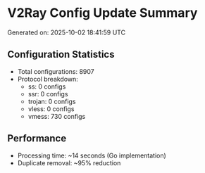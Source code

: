# V2Ray Config Update Summary
Generated on: 2025-10-02 18:41:59 UTC

## Configuration Statistics
- Total configurations: 8907
- Protocol breakdown:
  - ss: 0 configs
  - ssr: 0 configs
  - trojan: 0 configs
  - vless: 0 configs
  - vmess: 730 configs

## Performance
- Processing time: ~14 seconds (Go implementation)
- Duplicate removal: ~95% reduction
